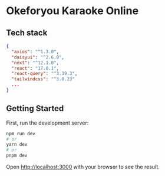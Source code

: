 # Okeforyou Karaoke Online

## Tech stack

```json
{
  "axios": "^1.3.0",
  "daisyui": "^2.6.0",
  "next": "^12.1.0",
  "react": "17.0.1",
  "react-query": "^3.39.3",
  "tailwindcss": "^3.0.23"
  ...
}
```

## Getting Started

First, run the development server:

```bash
npm run dev
# or
yarn dev
# or
pnpm dev
```

Open [http://localhost:3000](http://localhost:3000) with your browser to see the result.
